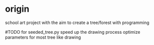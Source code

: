 # origin

school art project with the aim to create a tree/forest with programming

#TODO for seeded_tree.py
speed up the drawing process
optimize parameters for most tree  like drawing